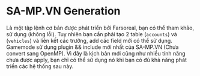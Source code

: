# SA-MP.VN Generation

Là một tập lệnh cơ bản được phát triển bởi Farsoreal, bạn có thể tham khảo, sử dụng (không lỗi). Tuy nhiên bạn cần phải tạo 2 table (`accounts`) và (`vehicles`) và liên kết các trường, add các field mới có thể sử dụng.
Gamemode sử dụng plugin && include mới nhất của SA-MP.VN (Chưa convert sang OpenMP).
Vì đây là kịch bản mới cũng như nhiều tính năng chưa được apply, bạn chỉ có thể sử dụng nó khi bạn có đủ khả năng phát triển các hệ thống sau này.
